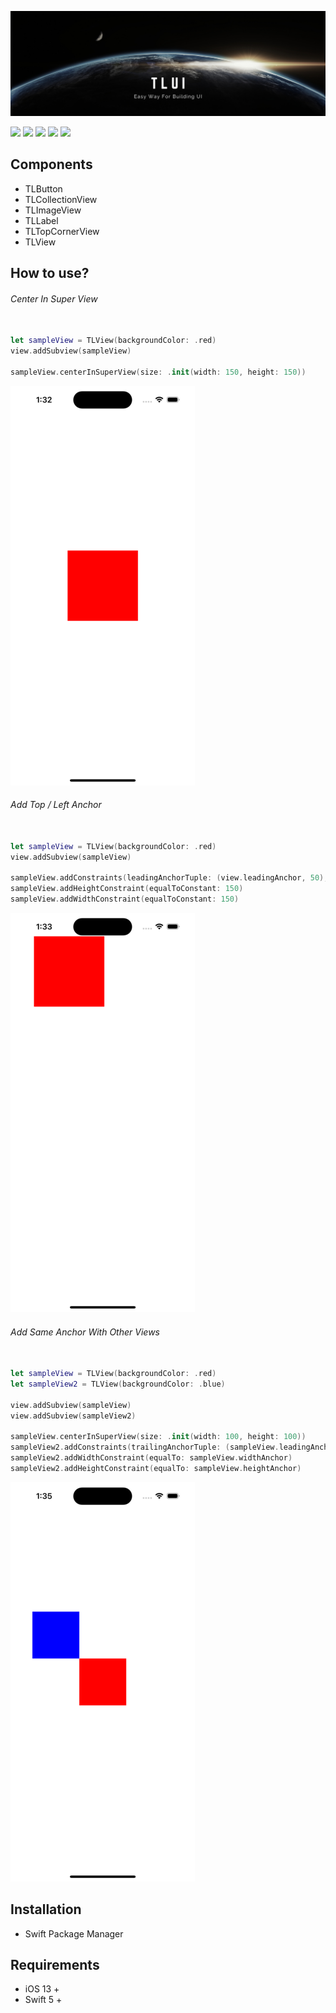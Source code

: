 ![](https://github.com/t19960804/TLUI/blob/main/Sources/TLUI/Resources/Banner_2.png)

![](https://img.shields.io/badge/Swift-5%2B-blue)
![](https://img.shields.io/badge/Platform-iOS-orange)
![](https://img.shields.io/badge/Swift%20Package%20Manager-compatible-green)
![](https://img.shields.io/badge/Version-1.0.5-yellow)
![](https://img.shields.io/badge/UnitTest-92%25-yellow)

## Components

* TLButton
* TLCollectionView
* TLImageView
* TLLabel
* TLTopCornerView
* TLView

## How to use?

###### Center In Super View
```swift

let sampleView = TLView(backgroundColor: .red)
view.addSubview(sampleView)

sampleView.centerInSuperView(size: .init(width: 150, height: 150))

```
![Demo](https://github.com/t19960804/TLUI/blob/main/Sources/TLUI/Resources/Demo1.png)

###### Add Top / Left Anchor
```swift

let sampleView = TLView(backgroundColor: .red)
view.addSubview(sampleView)

sampleView.addConstraints(leadingAnchorTuple: (view.leadingAnchor, 50), topAnchorTuple: (view.topAnchor, 50))
sampleView.addHeightConstraint(equalToConstant: 150)
sampleView.addWidthConstraint(equalToConstant: 150)

```
![Demo](https://github.com/t19960804/TLUI/blob/main/Sources/TLUI/Resources/Demo2.png)
###### Add Same Anchor With Other Views
```swift

let sampleView = TLView(backgroundColor: .red)
let sampleView2 = TLView(backgroundColor: .blue)

view.addSubview(sampleView)
view.addSubview(sampleView2)

sampleView.centerInSuperView(size: .init(width: 100, height: 100))
sampleView2.addConstraints(trailingAnchorTuple: (sampleView.leadingAnchor, 0) ,bottomAnchorTuple: (sampleView.topAnchor, 0))
sampleView2.addWidthConstraint(equalTo: sampleView.widthAnchor)
sampleView2.addHeightConstraint(equalTo: sampleView.heightAnchor)

```
![Demo](https://github.com/t19960804/TLUI/blob/main/Sources/TLUI/Resources/Demo3.png)

## Installation

* Swift Package Manager

## Requirements

* iOS 13 +
* Swift 5 +

